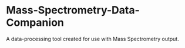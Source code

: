 # Mass-Spectrometry-Data-Companion

A data-processing tool created for use with Mass Spectrometry output.

